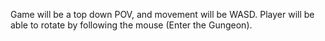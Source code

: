 Game will be a top down POV, and movement will be WASD. Player will be able to rotate by following the mouse (Enter the Gungeon).

